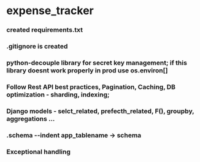 # expense_tracker
### created requirements.txt
### .gitignore is created
### python-decouple library for secret key management; if this library doesnt work properly in prod use os.environ[]

### Follow Rest API best practices, Pagination, Caching, DB optimization - sharding, indexing; 
### Django models - selct_related, prefecth_related, F(), groupby, aggregations ...
### .schema --indent app_tablename -> schema
### Exceptional handling